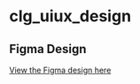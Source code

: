 # clg_uiux_design
## Figma Design
[View the Figma design here](https://www.figma.com/design/6vTfwAEwjgBeukDPtkkEPv/college-university-(Copy)?node-id=0-1&t=FbRPfaFaRYp0cVM2-1)
